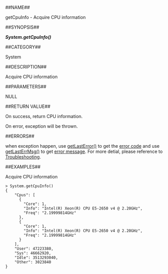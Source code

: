 
##NAME##

getCpuInfo - Acquire CPU information

##SYNOPSIS##

***System.getCpuInfo()***

##CATEGORY##

System

##DESCRIPTION##

Acquire CPU information

##PARAMETERS##

NULL

##RETURN VALUE##

On success, return CPU information.

On error, exception will be thrown.

##ERRORS##

when exception happen, use [getLastError()](manual/Manual/Sequoiadb_command/Global/getLastError.md) to get the [error code](manual/Manual/Sequoiadb_error_code.md)  and use [getLastErrMsg()](manual/Manual/Sequoiadb_command/Global/getLastErrMsg.md) to get [error message](manual/Manual/Sequoiadb_command/Global/getLastErrMsg.md). For more detial, please  reference to [Troubleshooting](manual/FAQ/faq_sdb.md).

##EXAMPLES##

Acquire CPU information

```lang-javascript
> System.getCpuInfo()
{
    "Cpus": [
      {
        "Core": 1,
        "Info": "Intel(R) Xeon(R) CPU E5-2650 v4 @ 2.20GHz",
        "Freq": "2.19999814GHz"
      },
      {
        "Core": 1,
        "Info": "Intel(R) Xeon(R) CPU E5-2650 v4 @ 2.20GHz",
        "Freq": "2.19999814GHz"
      }
    ],
    "User": 47223380,
    "Sys": 46662920,
    "Idle": 3513293040,
    "Other": 3023840
}
```